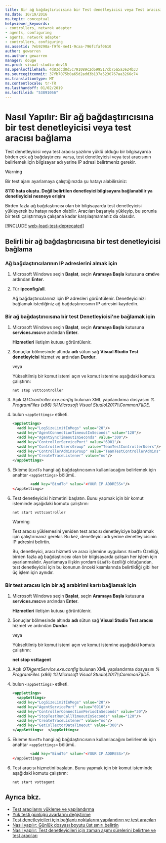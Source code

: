 ```yaml
---
title: Bir ağ bağdaştırıcısına bir Test denetleyicisi veya Test aracısı bağlama
ms.date: 10/19/2016
ms.topic: conceptual
helpviewer_keywords:
- controllers, netwrok adapter
- agents, configuring
- agents, network adapter
- controllers, configuring
ms.assetid: 7eb9290a-f9f6-4e41-9caa-796fcfaf0610
author: gewarren
ms.author: gewarren
manager: douge
ms.prod: visual-studio-dev15
ms.openlocfilehash: 4d83dcd0d5c791089c2d699517cb75a5a3e24b33
ms.sourcegitcommit: 37fb7075b0a65d2add3b137a5230767aa3266c74
ms.translationtype: MT
ms.contentlocale: tr-TR
ms.lasthandoff: 01/02/2019
ms.locfileid: "53891066"
---
```

# <a name="how-to-bind-a-test-controller-or-test-agent-to-a-network-adapter"></a>Nasıl Yapılır: Bir ağ bağdaştırıcısına bir test denetleyicisi veya test aracısı bağlama

Test denetleyicisi veya test aracısı yazılımı yüklü olduğu bir bilgisayarda birden çok ağ bağdaştırıcısı varsa, test denetleyicisi veya test aracısının belirlemek için bilgisayar adı yerine IP adresi belirtmeniz gerekir.

> [!WARNING]
> Bir test ajanı ayarlamaya çalıştığınızda şu hatayı alabilirsiniz:
>
> **8110 hata oluştu. Değil belirtilen denetleyici bilgisayara bağlanabilir ya denetleyicisi nesneye erişim**
>
> Birden fazla ağ bağdaştırıcısı olan bir bilgisayarda test denetleyicisi yükleyerek bu hatayı neden olabilir. Aracıları başarıyla yükleyip, bu sorunla bir testi çalıştırmaya çalışana kadar karşılaşmamanız da olasıdır.

[!INCLUDE [web-load-test-deprecated](includes/web-load-test-deprecated.md)]

## <a name="bind-a-test-controller-to-a-specific-network-adapter"></a>Belirli bir ağ bağdaştırıcısına bir test denetleyicisi bağlama

### <a name="to-obtain-the-ip-addresses-of-the-network-adapters"></a>Ağ bağdaştırıcılarının IP adreslerini almak için

1.  Microsoft Windows seçin **Başlat**, seçin **Aramaya Başla** kutusuna **cmd**ve ardından **Enter**.

2.  Tür **ipconfig/all**.

     Ağ bağdaştırıcılarınız için IP adresleri görüntülenir. Denetleyicinizi bağlamak istediğiniz ağ bağdaştırıcısının IP adresini kaydedin.

### <a name="to-bind-a-network-adapter-to-a-test-controller"></a>Bir ağ bağdaştırıcısına bir test Denetleyicisi'ne bağlamak için

1.  Microsoft Windows seçin **Başlat**, seçin **Aramaya Başla** kutusuna **services.msc**ve ardından **Enter**.

     **Hizmetleri** iletişim kutusu görüntülenir.

2.  Sonuçlar bölmesinde altında **adı** sütun sağ **Visual Studio Test denetleyicisi** hizmet ve ardından **Durdur**.

     veya

     Yükseltilmiş bir komut istemi açın ve komut istemine aşağıdaki komutu çalıştırın:

     `net stop vsttcontroller`

3.  Açık *QTCcontroller.exe.config* bulunan XML yapılandırma dosyasını *% ProgramFiles (x86) %\Microsoft Visual Studio\2017\\<edition>\Common7\IDE*.

4.  bulun `<appSettings>` etiketi.

    ```xml
    <appSettings>
      <add key="LogSizeLimitInMegs" value="20"/>
      <add key="AgentConnectionTimeoutInSeconds" value="120"/>
      <add key="AgentSyncTimeoutInSeconds" value="300"/>
      <add key="ControllerServicePort" value="6901"/>
      <add key="ControllerUsersGroup" value="TeamTestControllerUsers"/>
      <add key="ControllerAdminsGroup" value="TeamTestControllerAdmins"/>
      <add key="CreateTraceListener" value="no"/>
    </appSettings>
    ```

5.  Ekleme `BindTo` hangi ağ bağdaştırıcısının kullanılacağını belirlemek için anahtar `<appSettings>` bölümü.

    ```xml
            <add key="BindTo" value="<YOUR IP ADDRESS>"/>
    </appSettings>
    ```

6.  Test denetleyicisi hizmetini başlatın. Bunu yapmak için bir komut isteminde aşağıdaki komutu çalıştırın:

    `net start vsttcontroller`

    > [!WARNING]
    > Test aracısı yüklemesini yeniden test aracısı denetleyiciye bağlanmak için çalıştırmanız gerekir. Bu kez, denetleyici adı yerine denetleyicisinin IP adresini belirtin.

     Bu, denetleyici, aracı hizmeti ve aracı işlemine uygulanır. `BindTo` Özelliği, birden fazla ağ bağdaştırıcısı olan bir bilgisayarda çalışan her işlem için ayarlanmalıdır. Ayarlamaya ilişkin yordam `BindTo` özelliği olduğundan, test denetleyicisi için bu konunun önceki kısımlarında belirtildiği gibi her üç işlem için aynıdır.

### <a name="to-bind-a-network-interface-card-to-a-test-agent"></a>Bir test aracısı için bir ağ arabirimi kartı bağlamak için

1.  Microsoft Windows seçin **Başlat**, seçin **Aramaya Başla** kutusuna **services.msc**ve ardından **Enter**.

    **Hizmetleri** iletişim kutusu görüntülenir.

2.  Sonuçlar bölmesinde altında **adı** sütun sağ **Visual Studio Test aracısı** hizmet ve ardından **Durdur**.

     veya

     Yükseltilmiş bir komut istemi açın ve komut istemine aşağıdaki komutu çalıştırın:

     **net stop vsttagent**

3.  Açık *QTAgentService.exe.config* bulunan XML yapılandırma dosyasını *% ProgramFiles (x86) %\Microsoft Visual Studio\2017\\<edition>\Common7\IDE*.

4.  bulun `<appSettings>` etiketi.

    ```xml
    <appSettings>
      <appSettings>
      <add key="LogSizeLimitInMegs" value="20"/>
      <add key="AgentServicePort" value="6910"/>
      <add key="ControllerConnectionPeriodInSeconds" value="30"/>
      <add key="StopTestRunCallTimeoutInSeconds" value="120"/>
      <add key="CreateTraceListener" value="no"/>
      <add key="GetCollectorDataTimeout" value="300"/>
    </appSettings>  </appSettings>
    ```

5.  Ekleme `BindTo` hangi ağ bağdaştırıcısının kullanılacağını belirlemek için anahtar `<appSettings>` bölümü.

    ```xml
            <add key="BindTo" value="<YOUR IP ADDRESS>"/>
    </appSettings>
    ```

6.  Test aracısı hizmetini başlatın. Bunu yapmak için bir komut isteminde aşağıdaki komutu çalıştırın:

    `net start vsttagent`

## <a name="see-also"></a>Ayrıca bkz.

- [Test aracılarını yükleme ve yapılandırma](../test/lab-management/install-configure-test-agents.md)
- [Yük testi günlüğü ayarlarını değiştirme](../test/modify-load-test-logging-settings.md)
- [Test denetleyicileri için bağlantı noktalarını yapılandırın ve test aracıları](../test/configure-ports-for-test-controllers-and-test-agents.md)
- [Nasıl yapılır: Günlük dosyası boyutu üst sınırı belirtin](../test/how-to-specify-the-maximum-size-for-the-log-file.md)
- [Nasıl yapılır: Test denetleyicileri için zaman aşımı sürelerini belirtme ve test aracıları](../test/how-to-specify-timeout-periods-for-test-controllers-and-test-agents.md)